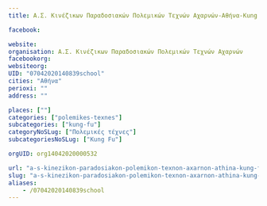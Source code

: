 ```yaml
---
title: Α.Σ. Κινέζικων Παραδοσιακών Πολεμικών Τεχνών Αχαρνών-Αθήνα-Kung Fu

facebook:

website:
organisation: Α.Σ. Κινέζικων Παραδοσιακών Πολεμικών Τεχνών Αχαρνών
facebookorg:
websiteorg:
UID: "07042020140839school"
cities: "Αθήνα"
perioxi: ""
address: ""

places: [""]
categories: ["polemikes-texnes"]
subcategories: ["kung-fu"]
categoryNoSLug: ["Πολεμικές τέχνες"]
subcategoriesNoSLug: ["Kung Fu"]

orgUID: org14042020000532

url: "a-s-kinezikon-paradosiakon-polemikon-texnon-axarnon-athina-kung-fu/athina//"
slug: "a-s-kinezikon-paradosiakon-polemikon-texnon-axarnon-athina-kung-fu"
aliases:
    - /07042020140839school
---
```





